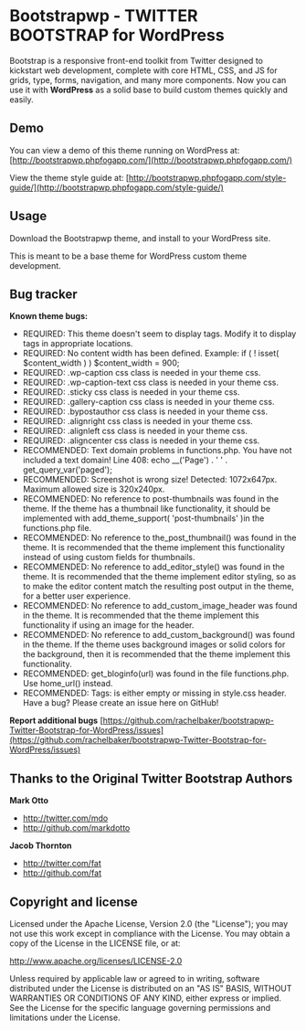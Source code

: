 Bootstrapwp - TWITTER BOOTSTRAP for WordPress
=================

Bootstrap is a responsive front-end toolkit from Twitter designed to kickstart web development, complete with core HTML, CSS, and JS for grids, type, forms, navigation, and many more components. Now you can use it with **WordPress** as a solid base to build custom themes quickly and easily.


Demo
----
You can view a demo of this theme running on WordPress at:  [http://bootstrapwp.phpfogapp.com/](http://bootstrapwp.phpfogapp.com/)

View the theme style guide at: [http://bootstrapwp.phpfogapp.com/style-guide/](http://bootstrapwp.phpfogapp.com/style-guide/)




Usage
-----

Download the Bootstrapwp theme, and install to your WordPress site.

This is meant to be a base theme for WordPress custom theme development.  




Bug tracker
-----------
**Known theme bugs:**

* REQUIRED: This theme doesn't seem to display tags. Modify it to display tags in appropriate locations.
* REQUIRED: No content width has been defined. Example:
if ( ! isset( $content_width ) ) $content_width = 900;
* REQUIRED: .wp-caption css class is needed in your theme css.
* REQUIRED: .wp-caption-text css class is needed in your theme css.
* REQUIRED: .sticky css class is needed in your theme css.
* REQUIRED: .gallery-caption css class is needed in your theme css.
* REQUIRED: .bypostauthor css class is needed in your theme css.
* REQUIRED: .alignright css class is needed in your theme css.
* REQUIRED: .alignleft css class is needed in your theme css.
* REQUIRED: .aligncenter css class is needed in your theme css.
* RECOMMENDED: Text domain problems in functions.php. You have not included a text domain!
Line 408: echo __('Page') . ' ' . get_query_var('paged');
* RECOMMENDED: Screenshot is wrong size! Detected: 1072x647px. Maximum allowed size is 320x240px.
* RECOMMENDED: No reference to post-thumbnails was found in the theme. If the theme has a thumbnail like functionality, it should be implemented with add_theme_support( 'post-thumbnails' )in the functions.php file.
* RECOMMENDED: No reference to the_post_thumbnail() was found in the theme. It is recommended that the theme implement this functionality instead of using custom fields for thumbnails.
* RECOMMENDED: No reference to add_editor_style() was found in the theme. It is recommended that the theme implement editor styling, so as to make the editor content match the resulting post output in the theme, for a better user experience.
* RECOMMENDED: No reference to add_custom_image_header was found in the theme. It is recommended that the theme implement this functionality if using an image for the header.
* RECOMMENDED: No reference to add_custom_background() was found in the theme. If the theme uses background images or solid colors for the background, then it is recommended that the theme implement this functionality.
* RECOMMENDED: get_bloginfo(url) was found in the file functions.php. Use home_url() instead.
* RECOMMENDED: Tags: is either empty or missing in style.css header.
Have a bug? Please create an issue here on GitHub!

**Report additional bugs** [https://github.com/rachelbaker/bootstrapwp-Twitter-Bootstrap-for-WordPress/issues](https://github.com/rachelbaker/bootstrapwp-Twitter-Bootstrap-for-WordPress/issues)







Thanks to the Original Twitter Bootstrap Authors
-------

**Mark Otto**

+ http://twitter.com/mdo
+ http://github.com/markdotto

**Jacob Thornton**

+ http://twitter.com/fat
+ http://github.com/fat


Copyright and license
---------------------


Licensed under the Apache License, Version 2.0 (the "License");
you may not use this work except in compliance with the License.
You may obtain a copy of the License in the LICENSE file, or at:

   http://www.apache.org/licenses/LICENSE-2.0

Unless required by applicable law or agreed to in writing, software
distributed under the License is distributed on an "AS IS" BASIS,
WITHOUT WARRANTIES OR CONDITIONS OF ANY KIND, either express or implied.
See the License for the specific language governing permissions and
limitations under the License.
